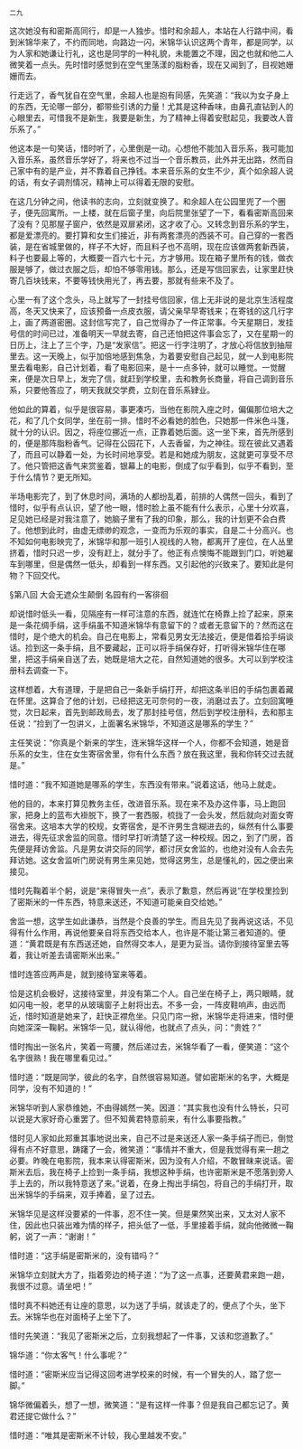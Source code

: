     二九 

   这次她没有和密斯高同行，却是一人独步。惜时和余超人，本站在人行路中间，看到米锦华来了，不约而同地，向路边一闪，米锦华认识这两个青年，都是同学，以为人家和她谦让行礼，这也是同学的一种礼貌，未能置之不理，因之也就和他二人微笑着一点头。先时惜时感觉到在空气里荡漾的脂粉香，现在又闻到了，目视她姗姗而去。

   行走远了，香气犹自在空气里，余超人也是抱有同感，先笑道：“我以为女子身上的东西，无论哪一部分，都带些引诱的力量！尤其是这种香味，由鼻孔直钻到人的心眼里去，可惜我不是新生，我要是新生，为了精神上得着安慰起见，我要改人音乐系了。”

   他这本是一句笑话，惜时听了，心里倒是一动。心想他不能加入音乐系，我可能加入音乐系，虽然音乐学好了，将来也不过当一个音乐教员，此外并无出路，然而自己家中有的是产业，并不靠着自己挣钱。本来音乐系的女生不少，真个如余超人说的话，有女子调剂情况，精神上可以得着无限的安慰。

   在这几分钟之间，他读书的志向，立刻就变换了。和余超人在公园里兜了一个圈子，便先回寓所。一上楼，就在后窗子里，向后院里张望了一下，看看密斯高回来了没有？见那屋子窗户，依然是双扉紧闭，这才收了心。又转念到音乐系的学生，都是爱漂亮的。要打算和女生们接近，非有两套漂亮的西装不可。自己穿的一套西装，是在省城里做的，样子不大好，而且料子也不高明，现在应该做两套新西装，料子也要最上等的，大概要一百六七十元，方才够用。现在箱子里所有的钱，做衣服是够了，做过衣服之后，却怕不够零用钱。那么，还是写信回家去，让家里赶快寄几百块钱来，不要等钱快用光了，再去要，那就有些来不及了。

   心里一有了这个念头，马上就写了一封挂号信回家，信上无非说的是北京生活程度高，冬天又快来了，应该预备一点皮衣服，请父亲早早寄钱来；在寄钱的这几行字上，画了两道密圈。这封信写完了，自己觉得办了一件正常事。今天星期日，发挂号信的时间已过，准备明天一早就去寄，自己还怕把这件事会忘了，又在星期一的日历上，注上了三个字，乃是“发家信”。把这一行字注明了，才放心将信放到抽屉里去。这一天晚上，似乎加倍地感到焦急，为着要安慰自己起见，就一人到电影院里去看电影，自己计划着，看了电影回来，是十一点多钟，就可以睡觉。一觉醒来，便是次日早上，发完了信，就赶到学校里，去和教务长商量，将自己调到音乐系，只要他答应了，明天我就交学费，立刻在音乐系肄业。

   他如此的算着，似乎是很容易，事更凑巧，当他在影院入座之时，偏偏那位培大之花，和了几个女同学，坐在前一排。惜时不必看她的脸色，只她那一件米色斗篷，就十分的认识。因之，将座位挪近一点，正靠着她后面。这一坐下来，首先所感到的，便是那阵脂粉香气。记得在公园花下，人去香留，为之神往。现在彼此又遇着了，而且可以静着一处，为长时间地享受。若是和她成为朋友，这就更可享受不尽了。他只管把这香气来赏鉴着，银幕上的电影，倒成了似乎看到，似乎不看到，至于什么情节？更无所知。

   半场电影完了，到了休息时间，满场的人都纷乱着，前排的人偶然一回头，看到了惜时，似乎有点认识，望了他一眼，惜时脸上虽不能有什么表示，心里十分欢喜，足见她已经是对我注意了，她脑子里有了我的印象，那么，我的计划更不会白费了。他想到此时，由虚无缥缈的观念，一变而为乐观的事实，自是二十分高兴。也不知如何电影映完了，米锦华和那一班引人视线的人物，都离开了座位，在人丛里挤着，惜时只迟一步，没有赶上，就分手了。他正有点懊悔不能跟到门口，听她雇车到哪里，但是偶然一低头，却看到一样东西。又引起他的兴致来了。要知此是何物？下回交代。

   §第八回 大会无遮众生颠倒 名园有约一客徘徊

   却说惜时低头一看，见隔座有一样可注意的东西，就连忙在椅靠上捡了起来，原来是一条花绸手绢，这手绢虽不知道米锦华有意留下的？或者无意留下的？然而这在惜时，是个绝大的机会。自己在电影上，常看见男女无法接近，便是借着拾手绢谈话。捡到这一条手绢，且不要藏起，正可以将手绢保存好，打听得米锦华住在哪里，把这手绢亲自送了去，她既是培大之花，自然知道她的很多。大可以到学校注册科去调查一下。

   这样想着，大有道理，于是把自己一条新手绢打开，却把这条半旧的手绢包裹着藏在怀里。这算合了他的计划，已经把这无可奈何的一夜，消磨过去了。立刻回寓睡觉，次日起来，首先到邮政局去，发了那封挂号信，然后到学校注册科，去和那主任说：“捡到了一包讲义，上面署名米锦华，不知道这是哪系的学生？”

   主任笑说：“你真是个新来的学生，连米锦华这样一个人，你都不会知道，她是音乐系的女生，住在女生寄宿舍里，你有什么东西？放在我这里，我和你转交过去就是。”

   惜时道：“我不知道她是哪系的学生，东西没有带来。”说着这话，他马上就走。

   他的目的，本来打算见教务主任，改进音乐系。现在来不及办这件事，马上跑回家，把身上的蓝布大褂脱下，换了一套西服，梳拢了一会头发，然后就向对面女寄宿舍来。这培本大学的校规，女寄宿舍，是不许男生含糊进去的，纵然有什么事要进去，得先征求舍监的同意。惜时早打听清楚了这一种校规。因之，到了门房，首先便是拜访舍监。凡是男女讲交际的同学，都讨厌女舍监的，也绝对没有人会去先拜访她。这女舍监听门房说有男生来见她，觉得这男生，总是懂礼的，因之便出来接见。

   惜时先鞠着半个躬，说是“来得冒失一点”，表示了歉意，然后再说“在学校里捡到了密斯米的一件东西，特意来送还，不知道可能亲自交给她。”

   舍监一想，这学生如此谦恭，当然是个良善的学生。而且先见了我再说这话，不见得有什么作用，再说他要亲自将东西交给本人，也许是不能让第三者知道的。便道：“黄君既是有东西送还她，自然得交本人，是更为妥当。请你到接待室里去等着，我让听差去请密斯米出来。”

   惜时连答应两声是，就到接待室来等着。

   恰是这机会极好，这接待室里，并没有第二个人。自己坐在椅子上，两只眼睛，就如闪电一般，老早的从玻璃窗子上射将出去。不多一会，一阵皮鞋响声，由远而近，惜时知道是她来了，赶快正襟危坐。只见门帘一掀，米锦华走将进来，惜时便向她深深一鞠躬。米锦华一见，就认得他，也就点了点头，问：“贵姓？”

   惜时掏出一张名片，笑着一弯腰，然后递过去，米锦华看了一看，便笑道：“这个名字很熟！我在哪里看见过。”

   惜时道：“既是同学，彼此的名字，自然很容易知道。譬如密斯米的名字，大概是同学，没有不知道的！”

   米锦华听到人家恭维她，不由得嫣然一笑。因道：“其实我也没有什么特长，只可以说是大家好奇心重罢了。但不知黄君特意前来，有什么事要指教。”

   惜时见人家如此郑重其事地说出来，自己不过是来送还人家一条手绢子而已，倒觉得有点不好意思，踌躇了一会，微笑道：“事情并不重大，但是我觉得有来一趟之必要。昨晚在电影院，我本来认得密斯米，因为没有人介绍，不敢冒昧来说话。密斯米去后，我在椅子上捡到一条手绢，我想这种手绢，也许密斯米是不愿落到旁人手上去的，所以我特意送了来。”说着，在身上掏出手绢包，将自己的手绢打开，取出米锦华的手绢来，双手捧着，呈了过去。

   米锦华见是这样没要紧的一件事，忍不住一笑。但是果然笑出来，又太对人家不住，因此也只装出难为情的样子，把头低了一低，手里接着手绢，就向他微微一鞠躬，说了一声：“谢谢！”

   惜时道：“这手绢是密斯米的，没有错吗？”

   米锦华立刻就大方了，指着旁边的椅子道：“为了这一点事，还要黄君来跑一趟，我很不过意。请坐吧！”

   惜时真不料她还有让座的意思，以为送了手绢，就该走了的，便点了个头，坐下去。米锦华也在对面椅子上坐下了。

   惜时先笑道：“我见了密斯米之后，立刻我想起了一件事，又该和您道歉了。”

   锦华道：“你太客气！什么事呢？”

   惜时道：“密斯米应当记得这回考进学校来的时候，有一个冒失的人，踏了您一脚。”

   锦华微偏着头，想了一想，微笑道：“是有这样一件事？但是我自己都忘记了。黄君还提它做什么？”

   惜时道：“唯其是密斯米不计较，我心里越发不安。”

